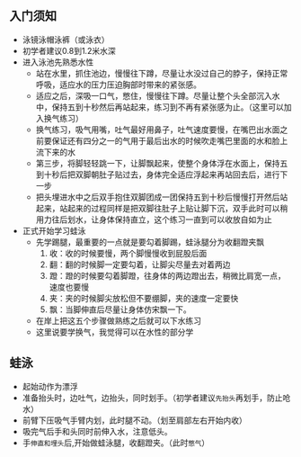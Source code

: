 ## 入门须知
- 泳镜泳帽泳裤（或泳衣）
- 初学者建议0.8到1.2米水深
- 进入泳池先熟悉水性
	- 站在水里，抓住池边，慢慢往下蹲，尽量让水没过自己的脖子，保持正常呼吸，适应水的压力压迫胸部时带来的紧张感。
	- 适应之后，深吸一口气，憋住，慢慢往下蹲。尽量让整个头全部沉入水中，保持五到十秒然后再站起来，练习到不再有紧张感为止。（这里可以加入换气练习）
	- 换气练习，吸气用嘴，吐气最好用鼻子，吐气速度要慢，在嘴巴出水面之前要保证还有四分之一的气用于最后出水的时候吹走嘴巴里面的水和脸上流下来的水
	- 第三步，将脚轻轻跳一下，让脚飘起来，使整个身体浮在水面上，保持五到十秒后把双脚朝肚子贴过去，身体完全适应浮起来再站回去后，进行下一步
	- 把头埋进水中之后双手抱住双脚团成一团保持五到十秒后慢慢打开然后站起来，站起来的过程同样是把双脚往肚子上贴让脚下沉，双手此时可以稍用力往后划水，让身体保持直立，这个练习一直到可以收放自如为止
- 正式开始学习蛙泳
	- 先学踢腿，最重要的一点就是要勾着脚踢，蛙泳腿分为收翻蹬夹飘
		1. 收：收的时候要慢，两个脚慢慢收到屁股后面
		2. 翻：翻的时候脚一定要勾着，让脚尖尽量去对着两边
		3. 蹬：蹬的时候要勾着脚蹬，往身体的两边蹬出去，稍微比肩宽一点，速度也要慢
		4. 夹：夹的时候脚尖放松但不要绷脚，夹的速度一定要快
		5. 飘：当脚伸直后尽量让身体仿宋飘一下。
	- 在岸上把这五个步骤做熟练之后就可以下水练习
	- 这里说要学换气，我觉得可以在水性的部分学
## 蛙泳
- 起始动作为漂浮
- 准备抬头时，边吐气，边抬头，同时划手。（初学者建议`先抬头`再划手，防止呛水）
- 前臂下压吸气手臂内划，此时腿不动。（划至肩部左右开始内收）
- 吸完气后手和头同时前伸入水，注意低头。
- 手`伸直和埋头`后,开始做蛙泳腿，收翻蹬夹。（此时`憋气`）
